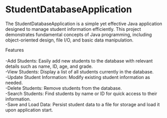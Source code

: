 # StudentDatabaseApplication
The StudentDatabaseApplication is a simple yet effective Java application designed to manage student information efficiently. This project demonstrates fundamental concepts of Java programming, including object-oriented design, file I/O, and basic data manipulation.

Features<br>
<br>
-Add Students: Easily add new students to the database with relevant details such as name, ID, age, and grade.<br>
-View Students: Display a list of all students currently in the database.<br>
-Update Student Information: Modify existing student information as needed.<br>
-Delete Students: Remove students from the database.<br>
-Search Students: Find students by name or ID for quick access to their information.<br>
-Save and Load Data: Persist student data to a file for storage and load it upon application start.<br>
